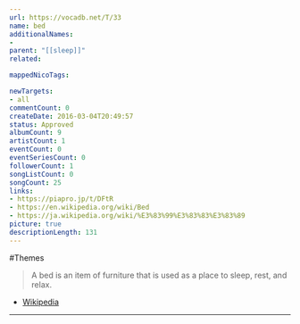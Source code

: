 ```yaml
---
url: https://vocadb.net/T/33
name: bed
additionalNames: 
- 
parent: "[[sleep]]"
related:

mappedNicoTags:

newTargets:
- all
commentCount: 0
createDate: 2016-03-04T20:49:57
status: Approved
albumCount: 9
artistCount: 1
eventCount: 0
eventSeriesCount: 0
followerCount: 1
songListCount: 0
songCount: 25
links: 
- https://piapro.jp/t/DFtR
- https://en.wikipedia.org/wiki/Bed
- https://ja.wikipedia.org/wiki/%E3%83%99%E3%83%83%E3%83%89
picture: true
descriptionLength: 131
---
```


#Themes

> A bed is an item of furniture that is used as a place to sleep, rest, and relax.
- [Wikipedia](https://en.wikipedia.org/wiki/Bed)

---

